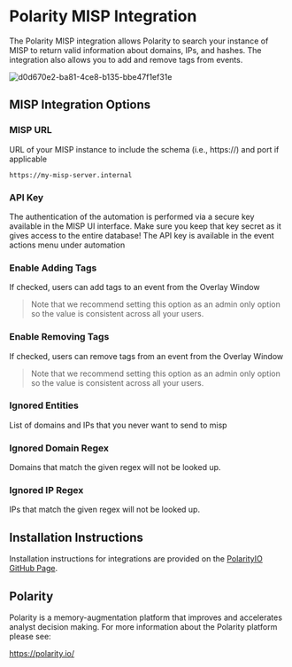 # Polarity MISP Integration

The Polarity MISP integration allows Polarity to search your instance of MISP to return valid information about domains, IPs, and hashes.  The integration also allows you to add and remove tags from events.

![d0d670e2-ba81-4ce8-b135-bbe47f1ef31e](https://user-images.githubusercontent.com/306319/52191578-6aa1f780-2813-11e9-91ae-fa181bfe99ee.GIF)


## MISP Integration Options

### MISP URL

URL of your MISP instance to include the schema (i.e., https://) and port if applicable

```
https://my-misp-server.internal
```

### API Key

The authentication of the automation is performed via a secure key available in the MISP UI interface. Make sure you keep that key secret as it gives access to the entire database! The API key is available in the event actions menu under automation

### Enable Adding Tags

If checked, users can add tags to an event from the Overlay Window

> Note that we recommend setting this option as an admin only option so the value is consistent across all your users.

### Enable Removing Tags

If checked, users can remove tags from an event from the Overlay Window

> Note that we recommend setting this option as an admin only option so the value is consistent across all your users.


### Ignored Entities

List of domains and IPs that you never want to send to misp

### Ignored Domain Regex
Domains that match the given regex will not be looked up.

### Ignored IP Regex

IPs that match the given regex will not be looked up.


## Installation Instructions

Installation instructions for integrations are provided on the [PolarityIO GitHub Page](https://polarityio.github.io/).

## Polarity

Polarity is a memory-augmentation platform that improves and accelerates analyst decision making.  For more information about the Polarity platform please see:

https://polarity.io/
